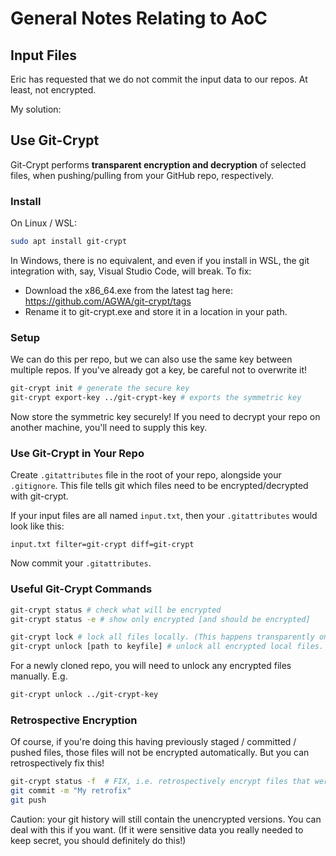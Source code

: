 # General Notes Relating to AoC

## Input Files

Eric has requested that we do not commit the input data to our repos.  At least, not encrypted.

My solution:

## Use Git-Crypt

Git-Crypt performs **transparent encryption and decryption** of selected files, when pushing/pulling from your GitHub repo, respectively.

### Install

On Linux / WSL:

```bash
sudo apt install git-crypt
```

In Windows, there is no equivalent, and even if you install in WSL, the git integration with, say, Visual Studio Code, will break. To fix:
- Download the x86_64.exe from the latest tag here: https://github.com/AGWA/git-crypt/tags
- Rename it to git-crypt.exe and store it in a location in your path.

### Setup

We can do this per repo, but we can also use the same key between multiple repos.
If you've already got a key, be careful not to overwrite it!

```bash
git-crypt init # generate the secure key
git-crypt export-key ../git-crypt-key # exports the symmetric key
```

Now store the symmetric key securely! If you need to decrypt your repo on another machine, you'll need to supply this key.

### Use Git-Crypt in Your Repo

Create `.gitattributes` file in the root of your repo, alongside your `.gitignore`. This file tells git which files need to be encrypted/decrypted with git-crypt.

If your input files are all named `input.txt`, then your `.gitattributes` would look like this:

```
input.txt filter=git-crypt diff=git-crypt
```

Now commit your `.gitattributes`.

### Useful Git-Crypt Commands

```bash
git-crypt status # check what will be encrypted
git-crypt status -e # show only encrypted [and should be encrypted]

git-crypt lock # lock all files locally. (This happens transparently on push to remote.)
git-crypt unlock [path to keyfile] # unlock all encrypted local files. (Transparent on pull.)
```

For a newly cloned repo, you will need to unlock any encrypted files manually.  E.g.

```bash
git-crypt unlock ../git-crypt-key
```

### Retrospective Encryption

Of course, if you're doing this having previously staged / committed / pushed files, those files will not be encrypted automatically. But you can retrospectively fix this!

```bash
git-crypt status -f  # FIX, i.e. retrospectively encrypt files that were previous staged / committed
git commit -m "My retrofix"
git push
```

Caution: your git history will still contain the unencrypted versions.  You can deal with this if you want.  (If it were sensitive data you really needed to keep secret, you should definitely do this!)
